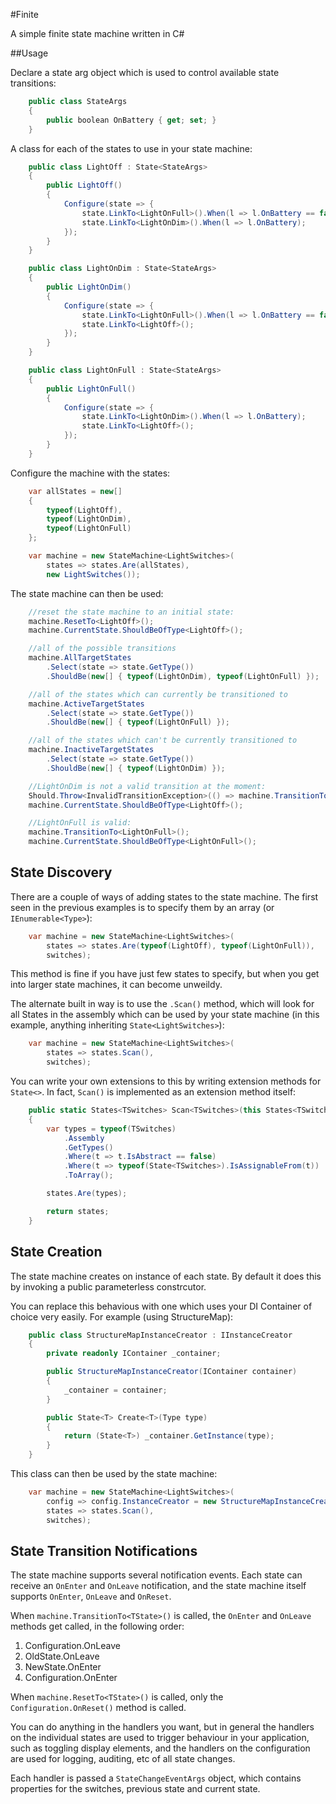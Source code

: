 #Finite

A simple finite state machine written in C#

##Usage

Declare a state arg object which is used to control available state transitions:

```c#
	public class StateArgs
	{
		public boolean OnBattery { get; set; }
	}
```

A class for each of the states to use in your state machine:

```c#
	public class LightOff : State<StateArgs>
	{
		public LightOff()
		{
			Configure(state => {
				state.LinkTo<LightOnFull>().When(l => l.OnBattery == false);
				state.LinkTo<LightOnDim>().When(l => l.OnBattery);
			});
		}
	}

	public class LightOnDim : State<StateArgs>
	{
		public LightOnDim()
		{
			Configure(state => {
				state.LinkTo<LightOnFull>().When(l => l.OnBattery == false);
				state.LinkTo<LightOff>();
			});
		}
	}

	public class LightOnFull : State<StateArgs>
	{
		public LightOnFull()
		{
			Configure(state => {
				state.LinkTo<LightOnDim>().When(l => l.OnBattery);
				state.LinkTo<LightOff>();
			});
		}
	}
```

Configure the machine with the states:

```c#
	var allStates = new[]
	{
		typeof(LightOff),
		typeof(LightOnDim),
		typeof(LightOnFull)
	};

	var machine = new StateMachine<LightSwitches>(
		states => states.Are(allStates),
		new LightSwitches());
```

The state machine can then be used:

```c#
	//reset the state machine to an initial state:
	machine.ResetTo<LightOff>();
	machine.CurrentState.ShouldBeOfType<LightOff>();

	//all of the possible transitions
	machine.AllTargetStates
		.Select(state => state.GetType())
		.ShouldBe(new[] { typeof(LightOnDim), typeof(LightOnFull) });

	//all of the states which can currently be transitioned to
	machine.ActiveTargetStates
		.Select(state => state.GetType())
		.ShouldBe(new[] { typeof(LightOnFull) });

	//all of the states which can't be currently transitioned to
	machine.InactiveTargetStates
		.Select(state => state.GetType())
		.ShouldBe(new[] { typeof(LightOnDim) });

	//LightOnDim is not a valid transition at the moment:
	Should.Throw<InvalidTransitionException>(() => machine.TransitionTo<LightOnDim>());
	machine.CurrentState.ShouldBeOfType<LightOff>();

	//LightOnFull is valid:
	machine.TransitionTo<LightOnFull>();
	machine.CurrentState.ShouldBeOfType<LightOnFull>();
```

## State Discovery

There are a couple of ways of adding states to the state machine.  The first seen in the previous examples is to specify them by an array (or `IEnumerable<Type>`):

```c#
	var machine = new StateMachine<LightSwitches>(
		states => states.Are(typeof(LightOff), typeof(LightOnFull)),
		switches);
```

This method is fine if you have just few states to specify, but when you get into larger state machines, it can become unweildy.

The alternate built in way is to use the `.Scan()` method, which will look for all States in the assembly which can be used by your state machine (in this example, anything inheriting `State<LightSwitches>`):

```c#
	var machine = new StateMachine<LightSwitches>(
		states => states.Scan(),
		switches);
```

You can write your own extensions to this by writing extension methods for `State<>`.  In fact, `Scan()` is implemented as an extension method itself:

```c#
	public static States<TSwitches> Scan<TSwitches>(this States<TSwitches> states)
	{
		var types = typeof(TSwitches)
			.Assembly
			.GetTypes()
			.Where(t => t.IsAbstract == false)
			.Where(t => typeof(State<TSwitches>).IsAssignableFrom(t))
			.ToArray();

		states.Are(types);

		return states;
	}
```

## State Creation

The state machine creates on instance of each state.  By default it does this by invoking a public parameterless constrcutor.

You can replace this behavious with one which uses your DI Container of choice very easily.  For example (using StructureMap):

```c#
	public class StructureMapInstanceCreator : IInstanceCreator
	{
		private readonly IContainer _container;

		public StructureMapInstanceCreator(IContainer container)
		{
			_container = container;
		}

		public State<T> Create<T>(Type type)
		{
			return (State<T>) _container.GetInstance(type);
		}
	}
```

This class can then be used by the state machine:

```c#
	var machine = new StateMachine<LightSwitches>(
		config => config.InstanceCreator = new StructureMapInstanceCreator(container),
		states => states.Scan(),
		switches);
```

## State Transition Notifications

The state machine supports several notification events.  Each state can receive an `OnEnter` and `OnLeave` notification, and the state machine itself supports `OnEnter`, `OnLeave` and `OnReset`.

When `machine.TransitionTo<TState>()` is called, the `OnEnter` and `OnLeave` methods get called, in the following order:

1. Configuration.OnLeave
2. OldState.OnLeave
3. NewState.OnEnter
4. Configuration.OnEnter

When `machine.ResetTo<TState>()` is called, only the `Configuration.OnReset()` method is called.

You can do anything in the handlers you want, but in general the handlers on the individual states are used to trigger behaviour in your application, such as toggling display elements, and the handlers on the configuration are used for logging, auditing, etc of all state changes.

Each handler is passed a `StateChangeEventArgs` object, which contains properties for the switches, previous state and current state.
